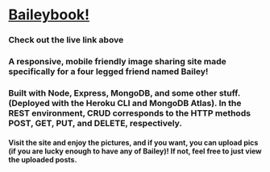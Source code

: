 # [Baileybook!](https://baileyspage.herokuapp.com/posts)

### Check out the live link above

### A responsive, mobile friendly image sharing site made specifically for a four legged friend named Bailey!

### Built with Node, Express, MongoDB, and some other stuff. (Deployed with the Heroku CLI and MongoDB Atlas). In the REST environment, CRUD corresponds to the HTTP methods POST, GET, PUT, and DELETE, respectively.


#### Visit the site and enjoy the pictures, and if you want, you can upload pics (if you are lucky enough to have any of Bailey)! If not, feel free to just view the uploaded posts.
